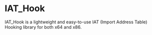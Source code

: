 # IAT_Hook
IAT_Hook is a lightweight and easy-to-use IAT (Import Address Table) Hooking library for both x64 and x86. 

